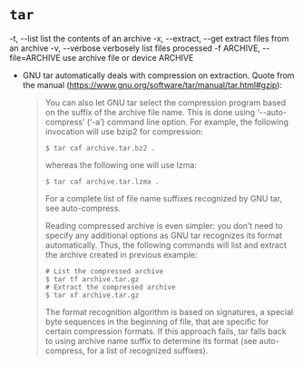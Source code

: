 # `tar`

 -t, --list  list the contents of an archive
 -x, --extract, --get extract files from an archive
 -v, --verbose verbosely list files processed
 -f ARCHIVE, --file=ARCHIVE use archive file or device ARCHIVE


- GNU tar automatically deals with compression on extraction. Quote from
  the manual (https://www.gnu.org/software/tar/manual/tar.html#gzip):

  > You can also let GNU tar select the compression program based on the
  > suffix of the archive file name. This is done using ‘--auto-compress’
  > (‘-a’) command line option. For example, the following invocation will
  > use bzip2 for compression:
  >
  > ```
  > $ tar caf archive.tar.bz2 .
  > ```
  >
  > whereas the following one will use lzma:
  >
  > ```
  > $ tar caf archive.tar.lzma .
  > ```
  >
  > For a complete list of file name suffixes recognized by GNU tar, see
  > auto-compress.
  >
  > Reading compressed archive is even simpler: you don’t need to specify
  > any additional options as GNU tar recognizes its format automatically.
  > Thus, the following commands will list and extract the archive created
  > in previous example:
  >
  > ```
  > # List the compressed archive
  > $ tar tf archive.tar.gz
  > # Extract the compressed archive
  > $ tar xf archive.tar.gz
  > ```
  >
  > The format recognition algorithm is based on signatures, a special
  > byte sequences in the beginning of file, that are specific for certain
  > compression formats. If this approach fails, tar falls back to using
  > archive name suffix to determine its format (see auto-compress, for a
  > list of recognized suffixes).
